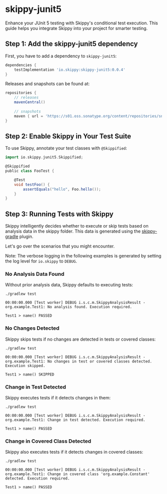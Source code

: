 # skippy-junit5

Enhance your JUnit 5 testing with Skippy's conditional test execution. 
This guide helps you integrate Skippy into your project for smarter testing.

## Step 1: Add the skippy-junit5 dependency

First, you have to add a dependency to `skippy-junit5`:

```groovy
dependencies {
    testImplementation 'io.skippy:skippy-junit5:0.0.4'
}
```

Releases and snapshots can be found at:
```groovy
repositories {
    // releases
    mavenCentral()
    
    // snapshots
    maven { url = 'https://s01.oss.sonatype.org/content/repositories/snapshots/' }
}
```

## Step 2: Enable Skippy in Your Test Suite
To use Skippy, annotate your test classes with `@Skippified`:
```groovy
import io.skippy.junit5.Skippified;

@Skippified
public class FooTest {

    @Test
    void testFoo() {
        assertEquals("hello", Foo.hello());
    }
}
```


## Step 3: Running Tests with Skippy

Skippy intelligently decides whether to execute or skip tests based on analysis data in the skippy folder.
This data is generated using the [skippy-gradle](../skippy-gradle/README.md) plugin.

Let's go over the scenarios that you might encounter. 

Note: The verbose logging in the following examples is generated by setting the
log level for `io.skippy` to `DEBUG`.

### No Analysis Data Found

Without prior analysis data, Skippy defaults to executing tests:
```
./gradlew test

00:00:00.000 [Test worker] DEBUG i.s.c.m.SkippyAnalysisResult - org.example.Test1: No analysis found. Execution required.

Test1 > name() PASSED
```

### No Changes Detected

Skippy skips tests if no changes are detected in tests or covered classes:
```
./gradlew test

00:00:00.000 [Test worker] DEBUG i.s.c.m.SkippyAnalysisResult - org.example.Test1: No changes in test or covered classes detected. Execution skipped.

Test1 > name() SKIPPED
```

### Change in Test Detected

Skippy executes tests if it detects changes in them:
```
./gradlew test

00:00:00.000 [Test worker] DEBUG i.s.c.m.SkippyAnalysisResult - org.example.Test1: Change in test detected. Execution required.

Test1 > name() PASSED
```

### Change in Covered Class Detected

Skippy also executes tests if it detects changes in covered classes:
```
./gradlew test

00:00:00.000 [Test worker] DEBUG i.s.c.m.SkippyAnalysisResult - org.example.Test1: Change in covered class 'org.example.Constant' detected. Execution required.

Test1 > name() PASSED
```